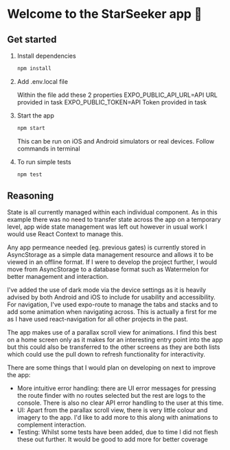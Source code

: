 # Welcome to the StarSeeker app 👋

## Get started

1. Install dependencies

   ```bash
   npm install
   ```

2. Add .env.local file

   Within the file add these 2 properties
   EXPO_PUBLIC_API_URL=API URL provided in task
   EXPO_PUBLIC_TOKEN=API Token provided in task

3. Start the app

   ```bash
   npm start
   ```

   This can be run on iOS and Android simulators or real devices. Follow commands in terminal

4. To run simple tests

   ```bash
   npm test
   ```

## Reasoning

State is all currently managed within each individual component. As in this example there was no need to transfer state
across the app on a temporary level, app wide state management was left out however in usual work I would use React Context
to manage this.

Any app permeance needed (eg. previous gates) is currently stored in AsyncStorage as a simple data management resource and allows
it to be viewed in an offline format. If I were to develop the project further, I would move from AsyncStorage to a database format
such as Watermelon for better management and interaction.

I've added the use of dark mode via the device settings as it is heavily advised by both Android and iOS to include for usability and
accessibility. For navigation, I've used expo-route to manage the tabs and stacks and to add some animation when navigating across.
This is actually a first for me as I have used react-navigation for all other projects in the past.

The app makes use of a parallax scroll view for animations. I find this best on a home screen only as it makes for an interesting entry point into the app but this could also be transferred to the other screens as they are both lists which could use the
pull down to refresh functionality for interactivity.

There are some things that I would plan on developing on next to improve the app:

- More intuitive error handling: there are UI error messages for pressing the route finder with no routes selected but the rest are
  logs to the console. There is also no clear API error handling to the user at this time.
- UI: Apart from the parallax scroll view, there is very little colour and imagery to the app. I'd like to add more to this along with animations to complement interaction.
- Testing: Whilst some tests have been added, due to time I did not flesh these out further. It would be good to add more for better coverage
